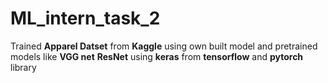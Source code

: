 # ML_intern_task_2

<p>Trained <b>Apparel Datset</b> from <b>Kaggle</b> using own built model and pretrained models like <b>VGG net</b> <b>ResNet</b> using <b>keras</b> from <b>tensorflow</b> and <b>pytorch</b> library</p>
